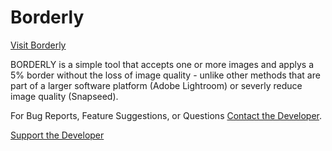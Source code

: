 # Borderly

[Visit Borderly](https://borderly.herokuapp.com/)

BORDERLY is a simple tool that accepts one or more images and applys a 5% border without the loss of image quality - unlike other methods that are part of a larger software platform (Adobe Lightroom) or severly reduce image quality (Snapseed).

For Bug Reports, Feature Suggestions, or Questions [Contact the Developer](joeboylson@gmail.com).

[Support the Developer](https://www.paypal.com/paypalme/JoeBoylson?locale.x=en_US)
